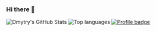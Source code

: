 ### Hi there 👋

<img align="left" alt="Dmytry's GitHub Stats" src="https://github-readme-stats.vercel.app/api?username=GoodPointt&show_icons=true&theme=react">
<img align="left" alt="Top languages" src="https://github-readme-stats.vercel.app/api/top-langs/?username=GoodPointt&layout=compact&theme=react">
                                                                                                                                          
[![Profile badge](https://www.codewars.com/users/GoodPointt/badges/small)](https://www.codewars.com/users/GoodPointt)


<!--![Codewars](https://github.r2v.ch/codewars?user=GoodPointt&stroke=%23AADD8E6)

